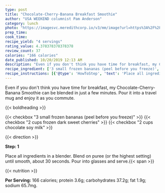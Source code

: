 ```yaml
---
type: post
title: "Chocolate-Cherry-Banana Breakfast Smoothie"
author: "USA WEEKEND columnist Pam Anderson"
category: lunch
photo: "https://imagesvc.meredithcorp.io/v3/mm/image?url=https%3A%2F%2Fimages.media-allrecipes.com%2Fuserphotos%2F4532750.jpg"
prep_time: 
cook_time: 
recipe_yield: "4 servings"
rating_value: 4.378378378378378
review_count: 37
calories: "166 calories"
date_published: 10/20/2019 12:13 AM
description: "Even if you don't think you have time for breakfast, my Chocolate-Cherry-Banana Smoothie can be blended in just a few minutes. Pour it into a travel mug and enjoy it as you commute."
recipe_ingredient: ['3 small frozen bananas (peel before you freeze)', '2 cups frozen dark sweet cherries', '2 cups chocolate soy milk']
recipe_instructions: [{'@type': 'HowToStep', 'text': 'Place all ingredients in a blender. Blend on puree (or the highest setting) until smooth, about 30 seconds. Pour into glasses and serve.\n'}]
---
```


Even if you don't think you have time for breakfast, my Chocolate-Cherry-Banana Smoothie can be blended in just a few minutes. Pour it into a travel mug and enjoy it as you commute. 

{{< boldheading >}}

{{< checkbox "3 small frozen bananas (peel before you freeze)" >}}
{{< checkbox "2 cups frozen dark sweet cherries" >}}
{{< checkbox "2 cups chocolate soy milk" >}}


{{< direction >}}

**Step: 1**

Place all ingredients in a blender. Blend on puree (or the highest setting) until smooth, about 30 seconds. Pour into glasses and serve.{{< span >}}

{{< nutrition >}}

**Per Serving:** 166 calories; protein 3.6g; carbohydrates 37.2g; fat 1.9g; sodium 65.7mg.